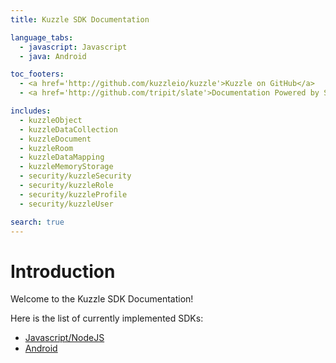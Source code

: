 ```yaml
---
title: Kuzzle SDK Documentation

language_tabs:
  - javascript: Javascript
  - java: Android

toc_footers:
  - <a href='http://github.com/kuzzleio/kuzzle'>Kuzzle on GitHub</a>
  - <a href='http://github.com/tripit/slate'>Documentation Powered by Slate</a>

includes:
  - kuzzleObject
  - kuzzleDataCollection
  - kuzzleDocument
  - kuzzleRoom
  - kuzzleDataMapping
  - kuzzleMemoryStorage
  - security/kuzzleSecurity
  - security/kuzzleRole
  - security/kuzzleProfile
  - security/kuzzleUser

search: true
---
```


# Introduction

Welcome to the Kuzzle SDK Documentation!

Here is the list of currently implemented SDKs:

* [Javascript/NodeJS](https://github.com/kuzzleio/sdk-javascript)
* [Android](https://github.com/kuzzleio/sdk-android)
